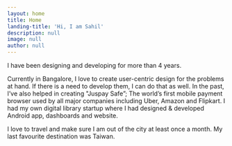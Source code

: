 ```yaml
---
layout: home
title: Home
landing-title: 'Hi, I am Sahil'
description: null
image: null
author: null
---
```

I have been designing and developing for more than 4 years.

Currently in Bangalore, I love to create user-centric design for the problems at hand. If there is a need to develop them, I can do that as well.
In the past, I’ve also helped in creating "Juspay Safe”; The world’s first mobile payment browser used by all major companies including Uber, Amazon and Flipkart. I had my own digital library startup where I had designed & developed Android app, dashboards and website. 

I love to travel and make sure I am out of the city at least once a month. My last favourite destination was Taiwan.
